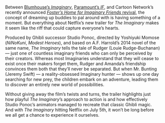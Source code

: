 Between [Blumhouse’s *Imaginary*](https://deadline.com/2024/03/imaginary-review-blumhouse-latest-childhood-inanimate-playmate-m3gan-five-nights-at-freddys-1235844224/), [Paramount’s *IF*](https://www.hollywoodreporter.com/movies/movie-reviews/if-review-ryan-reynolds-john-krasinski-1235899123/), and Cartoon Network’s recently announced [*Foster’s Home for Imaginary Friends* revival](/2024/6/12/24176988/cartoon-network-studios-adventure-time-movie-fosters-funtime), the concept of dreaming up buddies to pal around with is having something of a moment. But everything about Netflix’s new trailer for *The Imaginary* makes it seem like the riff that could capture everyone’s hearts.

Produced by Ghibli successor Studio Ponoc, directed by Yoshiyuki Momose (*NiNoKuni*, *Modest Heroes*), and based on A.F. Harrold’s 2014 novel of the same name, *The Imaginary* tells the tale of Rudger (Louie Rudge-Buchanan) — just one of countless imaginary friends who can only be perceived by their creators. Whereas most Imaginaries understand that they will cease to exist once their makers forget them, Rudger and Amanda’s friendship convinces them both that they’ll never be separated. But when Mr. Bunting (Jeremy Swift) — a reality-obsessed Imaginary hunter — shows up one day searching for new prey, the children embark on an adventure, leading them to discover an entirely new world of possibilities.

Without giving away the film’s twists and turns, the trailer highlights just how playful *The Imaginary*’s approach to action is and how effectively Studio Ponoc’s animators managed to recreate that classic Ghibli magic. And with *The Imaginary* hitting Netflix on July 5th, it won’t be long before we all get a chance to experience it ourselves.
